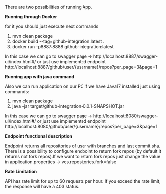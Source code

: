 There are two possibilities of running App.

**Running through Docker**

for it you should just execute next commands
        
1) mvn clean package
2) docker build --tag=github-integration:latest .
3) docker run -p8887:8888 github-integration:latest

 In this case we can go to swagger page -> http://localhost:8887/swagger-ui/index.html#/
    or just use implemented endpoint
 http://localhost:8887/github/user/{username}/repos?per_page=3&page=1

**Running app with java command**

Also we can run application on our PC if we have Java17 installed just using commands:
1) mvn clean package
2) java -jar target/github-integration-0.0.1-SNAPSHOT.jar

In this case we can go to swagger page -> http://localhost:8080/swagger-ui/index.html#/
or just use implemented endpoint
http://localhost:8080/github/user/{username}/repos?per_page=3&page=1

**Endpoint functional description**

Endpoint returns all repositories of user with branches and last commit sha.
There is a possibility to configure endpoint to return fork repos
(by default it returns not fork repos).If we want to retarn fork repos just change the value
in application.properties -> vcs.repositories.fork=false

**Rate Limitation**

API has rate limit for up to 60 requests per hour. If you exceed the rate limit, 
the response will have a 403 status.
